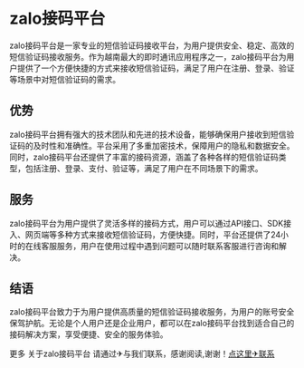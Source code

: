 # zalo接码平台

zalo接码平台是一家专业的短信验证码接收平台，为用户提供安全、稳定、高效的短信验证码接收服务。作为越南最大的即时通讯应用程序之一，zalo接码平台为用户提供了一个方便快捷的方式来接收短信验证码，满足了用户在注册、登录、验证等场景中对短信验证码的需求。

## 优势

zalo接码平台拥有强大的技术团队和先进的技术设备，能够确保用户接收到短信验证码的及时性和准确性。平台采用了多重加密技术，保障用户的隐私和数据安全。同时，zalo接码平台还提供了丰富的接码资源，涵盖了各种各样的短信验证码类型，包括注册、登录、支付、验证等，满足了用户在不同场景下的需求。

## 服务

zalo接码平台为用户提供了灵活多样的接码方式，用户可以通过API接口、SDK接入、网页端等多种方式来接收短信验证码，方便快捷。同时，平台还提供了24小时的在线客服服务，用户在使用过程中遇到问题可以随时联系客服进行咨询和解决。

## 结语

zalo接码平台致力于为用户提供高质量的短信验证码接收服务，为用户的账号安全保驾护航。无论是个人用户还是企业用户，都可以在zalo接码平台找到适合自己的接码解决方案，享受便捷、安全的服务体验。

更多 关于zalo接码平台 请通过✈与我们联系，感谢阅读,谢谢！[点这里✈联系](https://ww.k02.cc)